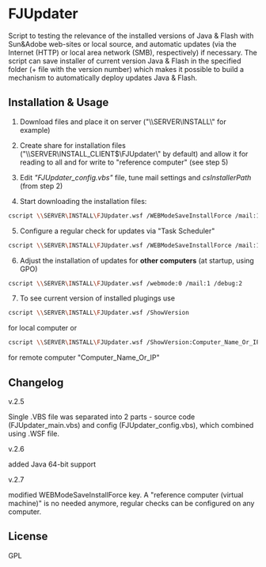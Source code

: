 FJUpdater
=========

Script to testing the relevance of the installed versions of Java &amp; Flash with Sun&amp;Adobe web-sites or local source, and automatic updates (via the Internet (HTTP) or local area network (SMB), respectively) if necessary. The script can save installer of current version Java &amp; Flash in the specified folder (+ file with the version number)  which makes it possible to build a mechanism to automatically deploy updates Java &amp; Flash.

Installation & Usage
--------------------
1) Download files and place it on server ("\\\\SERVER\\INSTALL\\" for example)

2) Create share for installation files ("\\\\SERVER\\INSTALL_CLIENT$\\FJUpdater\\" by default) and allow it for reading to all and for write to "reference computer" (see step 5)

3) Edit *"FJUpdater_config.vbs"* file, tune mail settings and *csInstallerPath* (from step 2)

4) Start downloading the installation files:

```sh
cscript \\SERVER\INSTALL\FJUpdater.wsf /WEBModeSaveInstallForce /mail:1 /debug:3
```

5) Configure a regular check for updates via "Task Scheduler"
```sh
cscript \\SERVER\INSTALL\FJUpdater.wsf /WEBModeSaveInstallForce /mail:1 /debug:3
```

6) Adjust the installation of updates for **other computers** (at startup, using GPO)
```sh
cscript \\SERVER\INSTALL\FJUpdater.wsf /webmode:0 /mail:1 /debug:2
```

7) To see current version of installed plugings use
```sh
cscript \\SERVER\INSTALL\FJUpdater.wsf /ShowVersion
```
for local computer or
```sh
cscript \\SERVER\INSTALL\FJUpdater.wsf /ShowVersion:Computer_Name_Or_IP
```
for remote computer "Computer_Name_Or_IP"



Changelog
--------------

v.2.5

  Single .VBS file was separated into 2 parts - source code (FJUpdater_main.vbs) and config (FJUpdater_config.vbs), which combined using .WSF file.

v.2.6

  added Java 64-bit support

v.2.7

  modified WEBModeSaveInstallForce key. A "reference computer (virtual machine)" is no needed anymore, regular checks can be configured on any computer.


License
----

GPL

